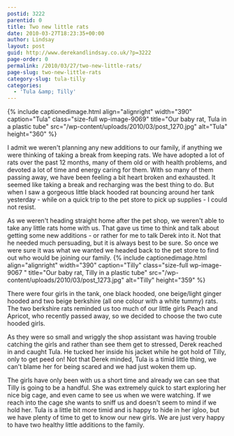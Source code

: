 ```yaml
---
postid: 3222
parentid: 0
title: Two new little rats
date: 2010-03-27T18:23:35+00:00
author: Lindsay
layout: post
guid: http://www.derekandlindsay.co.uk/?p=3222
page-order: 0
permalink: /2010/03/27/two-new-little-rats/
page-slug: two-new-little-rats
category-slug: tula-tilly
categories:
  - 'Tula &amp; Tilly'
---
```

{% include captionedimage.html align="alignright" width="390" caption="Tula" class="size-full wp-image-9069" title="Our baby rat, Tula in a plastic tube" src="/wp-content/uploads/2010/03/post_1270.jpg" alt="Tula" height="360" %} 

I admit we weren't planning any new additions to our family, if anything we were thinking of taking a break from keeping rats. We have adopted a lot of rats over the past 12 months, many of them old or with health problems, and devoted a lot of time and energy caring for them. With so many of them passing away, we have been feeling a bit heart broken and exhausted. It seemed like taking a break and recharging was the best thing to do. But when I saw a gorgeous little black hooded rat bouncing around her tank yesterday - while on a quick trip to the pet store to pick up supplies - I could not resist.

As we weren't heading straight home after the pet shop, we weren't able to take any little rats home with us. That gave us time to think and talk about getting some new additions - or rather for me to talk Derek into it. Not that he needed much persuading, but it is always best to be sure. So once we were sure it was what we wanted we headed back to the pet store to find out who would be joining our family. {% include captionedimage.html align="alignright" width="390" caption="Tilly" class="size-full wp-image-9067 " title="Our baby rat, Tilly in a plastic tube" src="/wp-content/uploads/2010/03/post_1273.jpg" alt="Tilly" height="359" %} 

There were four girls in the tank, one black hooded, one beige/light ginger hooded and two beige berkshire (all one colour with a white tummy) rats. The two berkshire rats reminded us too much of our little girls Peach and Apricot, who recently passed away, so we decided to choose the two cute hooded girls.

As they were so small and wriggly the shop assistant was having trouble catching the girls and rather than see them get to stressed, Derek reached in and caught Tula. He tucked her inside his jacket while he got hold of Tilly, only to get peed on! Not that Derek minded, Tula is a timid little thing, we can't blame her for being scared and we had just woken them up.

The girls have only been with us a short time and already we can see that Tilly is going to be a handful. She was extremely quick to start exploring her nice big cage, and even came to see us when we were watching. If we reach into the cage she wants to sniff us and doesn't seem to mind if we hold her. Tula is a little bit more timid and is happy to hide in her igloo, but we have plenty of time to get to know our new girls. We are just very happy to have two healthy little additions to the family.